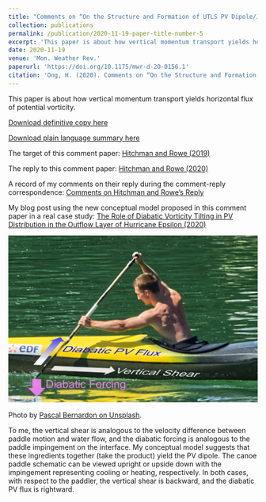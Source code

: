 ```yaml
---
title: "Comments on “On the Structure and Formation of UTLS PV Dipole/Jetlets in Tropical Cyclones by Convective Momentum Surges”"
collection: publications
permalink: /publication/2020-11-19-paper-title-number-5
excerpt: 'This paper is about how vertical momentum transport yields horizontal flux of potential vorticity. [Download](https://HingOng.github.io/files/Ong_2020_MWR_comments_final.pdf)'
date: 2020-11-19
venue: 'Mon. Weather Rev.'
paperurl: 'https://doi.org/10.1175/mwr-d-20-0156.1'
citation: 'Ong, H. (2020). Comments on “On the Structure and Formation of UTLS PV Dipole/Jetlets in Tropical Cyclones by Convective Momentum Surges”. <i>Mon. Weather Rev., 148</i>(11), 4693-4695.'
---
```


This paper is about how vertical momentum transport yields horizontal flux of potential vorticity.

[Download definitive copy here](https://HingOng.github.io/files/Ong_2020_MWR_comments_final.pdf)

[Download plain language summary here](https://HingOng.github.io/files/Kudos_Ong_2020_MWR_comments.pdf)

The target of this comment paper: [Hitchman and Rowe (2019)](https://doi.org/10.1175/MWR-D-18-0232.1)

The reply to this comment paper: [Hitchman and Rowe (2020)](https://doi.org/10.1175/MWR-D-20-0300.1)

A record of my comments on their reply during the comment-reply correspondence: [Comments on Hitchman and Rowe’s Reply](https://hingong.github.io/posts/2020/11/blog-post-2/)

My blog post using the new conceptual model proposed in this comment paper in a real case study: [The Role of Diabatic Vorticity Tilting in PV Distribution in the Outflow Layer of Hurricane Epsilon (2020)](https://hingong.github.io/posts/2020/11/blog-post-3/)

<img src='/images/PaddleEnglish.JPG'>

Photo by [Pascal Bernardon on Unsplash](https://unsplash.com/photos/Dl3Wy9TyyXY).

To me, the vertical shear is analogous to the velocity difference between paddle motion and water flow, and the diabatic forcing is analogous to the paddle impingement on the interface. My conceptual model suggests that these ingredients together (take the product) yield the PV dipole. The canoe paddle schematic can be viewed upright or upside down with the impingement representing cooling or heating, respectively. In both cases, with respect to the paddler, the vertical shear is backward, and the diabatic PV flux is rightward.
